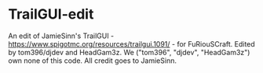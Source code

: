 # TrailGUI-edit
An edit of JamieSinn's TrailGUI - https://www.spigotmc.org/resources/trailgui.1091/ - for FuRiouSCraft. Edited by tom396/djdev and HeadGam3z. We ("tom396", "djdev", "HeadGam3z") own none of this code. All credit goes to JamieSinn.
